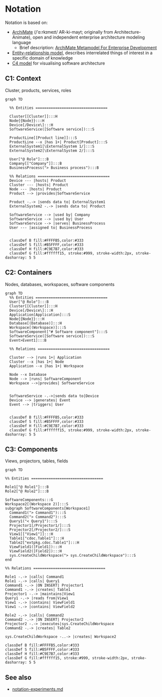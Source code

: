 # Notation

Notation is based on:
- [ArchiMate](https://en.wikipedia.org/wiki/ArchiMate) (/ˈɑːrkɪmeɪt/ AR-ki-mayt; originally from Architecture-Animate), open and independent enterprise architecture modeling language
  - Brief description: [ArchiMate Metamodel For Enterprise Development](https://www.hosiaisluoma.fi/blog/archimate-metamodel/)
- [Entity–relationship model](https://en.wikipedia.org/wiki/Entity%E2%80%93relationship_model), describes interrelated things of interest in a specific domain of knowledge
- [C4 model](https://c4model.com/) for visualising software architecture

## C1: Context
Cluster, products, services, roles

```mermaid
graph TD

  %% Entities =================================

  Cluster[[Cluster]]:::H
  Node{{Node}}:::H
  Device[/Device\]:::H  
  SoftwareService([Software service]):::S  

  ProductLine[[Product line]]:::S
  ProductLine --x |has 1+| Product[Product]:::S
  ExternalSystem1[\ExternalSystem 1/]:::S
  ExternalSystem2[\ExternalSystem 2/]:::S
  
  User["@ Role"]:::B
  Company[["Company"]]:::B
  BusinessProcess("> Business process"):::B

  %% Relations =================================
  Device --- |hosts| Product
  Cluster --- |hosts| Product
  Node --- |hosts| Product
  Product --> |provides|SoftwareService

  Product -.-> |sends data to| ExternalSystem1
  ExternalSystem2 -.-> |sends data to| Product
  
  SoftwareService --> |used by| Company
  SoftwareService --> |used by| User
  SoftwareService --> |serves| BusinessProcess
  User --- |assigned to| BusinessProcess
  

  classDef B fill:#FFFFB5,color:#333
  classDef S fill:#B5FFFF,color:#333
  classDef H fill:#C9E7B7,color:#333
  classDef G fill:#ffffff15, stroke:#999, stroke-width:2px, stroke-dasharray: 5 5
```


## C2: Containers
Nodes, databases, workspaces, software components

```mermaid
graph TD
  %% Entities =================================
  User["@ Role"]:::B
  Cluster[[Cluster]]:::H
  Device[/Device\]:::H  
  Application[Application]:::S
  Node{{Node}}:::H
  Database[(Database)]:::H
  Workspace[(Workspace)]:::S
  SoftwareComponent["# Software component"]:::S
  SoftwareService([Software service]):::S
  Event>Event1]:::B
  
  %% Relations =================================

  Cluster --> |runs 1+| Application
  Cluster --x |has 1+| Node
  Application --x |has 1+| Workspace

  Node --x Database
  Node --> |runs| SoftwareComponent
  Workspace -->|provides| SoftwareService


  SoftwareService -.->|sends data to|Device
  Device --> |generates| Event
  Event --> |triggers| User
  
    
  classDef B fill:#FFFFB5,color:#333
  classDef S fill:#B5FFFF,color:#333
  classDef H fill:#C9E7B7,color:#333
  classDef G fill:#ffffff15, stroke:#999, stroke-width:2px, stroke-dasharray: 5 5
```

## C3: Components
Views, projectors, tables, fields


```mermaid
graph TD

%% Entities =================================
 
Role1["@ Role1"]:::B
Role2["@ Role2"]:::B

SoftwareComponents:::G
Workspace2[(Workspace 2)]:::S
subgraph SoftwareComponents[Workspace1]
  Command1("> Command1"):::S
  Command2("> Command2"):::S
  Query1("< Query1"):::S
  Projector1[/Projector1/]:::S
  Projector2[/Projector2/]:::S
  View1[["View1"]]:::H
  Table1["cdoc.Table1"]:::H
  Table2["extpkg.cdoc.Table1"]:::H
  ViewField1([Field1]):::H
  ViewField2([Field2]):::H
  sys.CreateChildWorkspace("> sys.CreateChildWorkspace"):::S
end  

%% Relations =================================

Role1 -.-> |calls| Command1
Role1 -.-> |calls| Query1
Command1 -.-> |ON INSERT| Projector1
Command1 -.-> |creates| Table1
Projector1 -.-> |maintains|View1
Query1 -.-> |reads from|View1
View1 -.-> |contains| ViewField1
View1 -.-> |contains| ViewField2

Role2 -.-> |calls| Command2
Command2 -.-> |ON INSERT| Projector2
Projector2 -.-> |executes|sys.CreateChildWorkspace
Command2 -.-> |creates| Table2

sys.CreateChildWorkspace -..-> |creates| Workspace2

classDef B fill:#FFFFB5,color:#333
classDef S fill:#B5FFFF,color:#333
classDef H fill:#C9E7B7,color:#333
classDef G fill:#ffffff15, stroke:#999, stroke-width:2px, stroke-dasharray: 5 5
```

## See also

- [notation-experiments.md](notation-experiments.md)